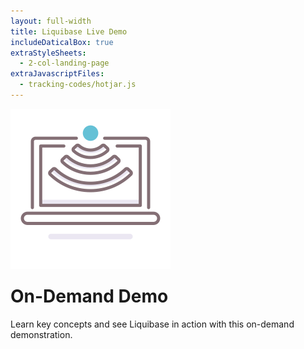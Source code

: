 ```yaml
---
layout: full-width
title: Liquibase Live Demo
includeDaticalBox: true
extraStyleSheets:
  - 2-col-landing-page
extraJavascriptFiles:
  - tracking-codes/hotjar.js
---
```


<div class="landing-page">
  <div class="landing-page__main-content span-12">
    <div class="landing-page__main-content__title">
      <div class="landing-page__main-content__title__icon">
        <img src="images/demo/downlink.png" alt="download to computer icon">
      </div>
      <h1 style="margin-top: 24px">On-Demand Demo</h1>
    </div>
    <div class="landing-page__main-content__text">
      Learn key concepts and see Liquibase in action with this on-demand demonstration.
    </div>
  </div>
  <div class="landing-page__cta-block span-10 push-2">
    <script src="//app-ab14.marketo.com/js/forms2/js/forms2.min.js"></script>
    <form id="mktoForm_3661"></form>
    <script>MktoForms2.loadForm("//app-ab14.marketo.com", "522-INH-443", 3661);</script>
    <script async src="https://marketo.clearbit.com/assets/v1/marketo/forms.js"
      data-clearbit-publishable-key="pk_a7c07aac0af9ac5ec657ff5f9ab23f4a"></script>
    <script>
      (function () {
        var el = document.createElement('script');
        el.setAttribute('src', 'https://marketo.clearbit.com/assets/v1/marketo/forms.js');
        el.setAttribute('data-clearbit-publishable-key', 'pk_a7c07aac0af9ac5ec657ff5f9ab23f4a');
        document.body.appendChild(el);
      })();
    </script>
    <style>
      form#mktoForm_3661 {
        width: 100% !important;
        background: none !important;
        padding: 0 !important;
      }

      form#mktoForm_3661 input.mktoField:not([type=checkbox]) {
        width: 100% !important;
      }

      .mktoFormCol {
        width: 100% !important;
      }

      .mktoFieldWrap {
        width: 100% !important;
      }

      .mktoLogicalField {
        width: 100% !important;
      }

      .mktoForm .mktoOffset {
        height: 0;
      }
    </style>
  </div>
</div>